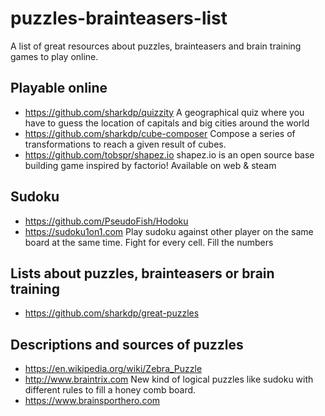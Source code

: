 # puzzles-brainteasers-list
A list of great resources about puzzles, brainteasers and brain training games to play online.

## Playable online

* https://github.com/sharkdp/quizzity A geographical quiz where you have to guess the location of capitals and big cities around the world
* https://github.com/sharkdp/cube-composer Compose a series of transformations to reach a given result of cubes.
* https://github.com/tobspr/shapez.io shapez.io is an open source base building game inspired by factorio! Available on web & steam 

## Sudoku

* https://github.com/PseudoFish/Hodoku 
* https://sudoku1on1.com Play sudoku against other player on the same board at the same time. Fight for every cell. Fill the numbers 

## Lists about puzzles, brainteasers or brain training

* https://github.com/sharkdp/great-puzzles

## Descriptions and sources of puzzles

* https://en.wikipedia.org/wiki/Zebra_Puzzle
* http://www.braintrix.com New kind of logical puzzles like sudoku with different rules to fill a honey comb board. 
* https://www.brainsporthero.com 

